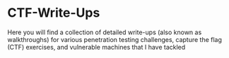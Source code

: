 # CTF-Write-Ups
Here you will find a collection of detailed write-ups (also known as walkthroughs) for various penetration testing challenges, capture the flag (CTF) exercises, and vulnerable machines that I have tackled
